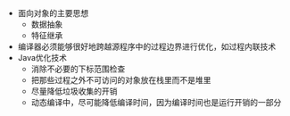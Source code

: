 * 面向对象的主要思想
    - 数据抽象
    - 特征继承
* 编译器必须能够很好地跨越源程序中的过程边界进行优化，如过程内联技术
* Java优化技术
    - 消除不必要的下标范围检查
    - 把那些过程之外不可访问的对象放在栈里而不是堆里
    - 尽量降低垃圾收集的开销
    - 动态编译中，尽可能降低编译时间，因为编译时间也是运行开销的一部分


